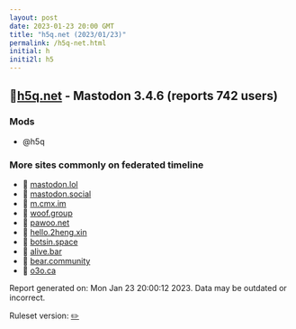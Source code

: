 ```yaml
---
layout: post
date: 2023-01-23 20:00 GMT
title: "h5q.net (2023/01/23)"
permalink: /h5q-net.html
initial: h
initi2l: h5
---
```


## 🐘[h5q.net](https://h5q.net) - Mastodon 3.4.6 (reports 742 users)

### Mods
 * @h5q

### More sites commonly on federated timeline

* 🐘 [mastodon.lol](/mastodon-lol.html)
* 🐘 [mastodon.social](/mastodon-social.html)
* 🐘 [m.cmx.im](/m-cmx-im.html)
* 🐘 [woof.group](/woof-group.html)
* 🧸 [pawoo.net](/pawoo-net.html)
* 🐘 [hello.2heng.xin](/hello-2heng-xin.html)
* 🐘 [botsin.space](/botsin-space.html)
* 🐘 [alive.bar](/alive-bar.html)
* 🐘 [bear.community](/bear-community.html)
* 🐘 [o3o.ca](/o3o-ca.html)

Report generated on: Mon Jan 23 20:00:12 2023. Data may be outdated or incorrect.

Ruleset version: [✏️](/version-pencil)
